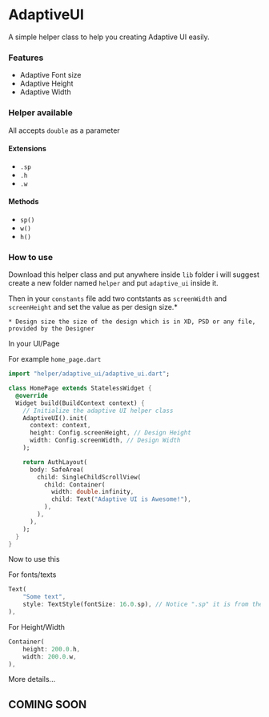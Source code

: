 # AdaptiveUI

A simple helper class to help you creating Adaptive UI easily.

### Features
* Adaptive Font size
* Adaptive Height
* Adaptive Width

### Helper available

All accepts ```double``` as a parameter 

#### Extensions
* ```.sp```
* ```.h```
* ```.w```

#### Methods
* ```sp()```
* ```w()```
* ```h()```

### How to use
Download this helper class and put anywhere inside ```lib``` folder i will suggest create a new folder named ```helper``` and put ```adaptive_ui``` inside it.

Then in your ```constants``` file add two contstants as ```screenWidth``` and ```screenHeight``` and set the value as per design size.*

```* Design size the size of the design which is in XD, PSD or any file, provided by the Designer``` 

In your UI/Page

For example ```home_page.dart```

```dart
import "helper/adaptive_ui/adaptive_ui.dart";

class HomePage extends StatelessWidget {
  @override
  Widget build(BuildContext context) {
    // Initialize the adaptive UI helper class
    AdaptiveUI().init(
      context: context,
      height: Config.screenHeight, // Design Height
      width: Config.screenWidth, // Design Width
    );

    return AuthLayout(
      body: SafeArea(
        child: SingleChildScrollView(
          child: Container(
            width: double.infinity,
            child: Text("Adaptive UI is Awesome!"),
          ),
        ),
      ),
    );
  }
}
```

Now to use this 

For fonts/texts
```dart
Text(
    "Some text",
    style: TextStyle(fontSize: 16.0.sp), // Notice ".sp" it is from the helper
),
```

For Height/Width
```dart
Container(
    height: 200.0.h,
    width: 200.0.w,
),
```


More details...
## COMING SOON